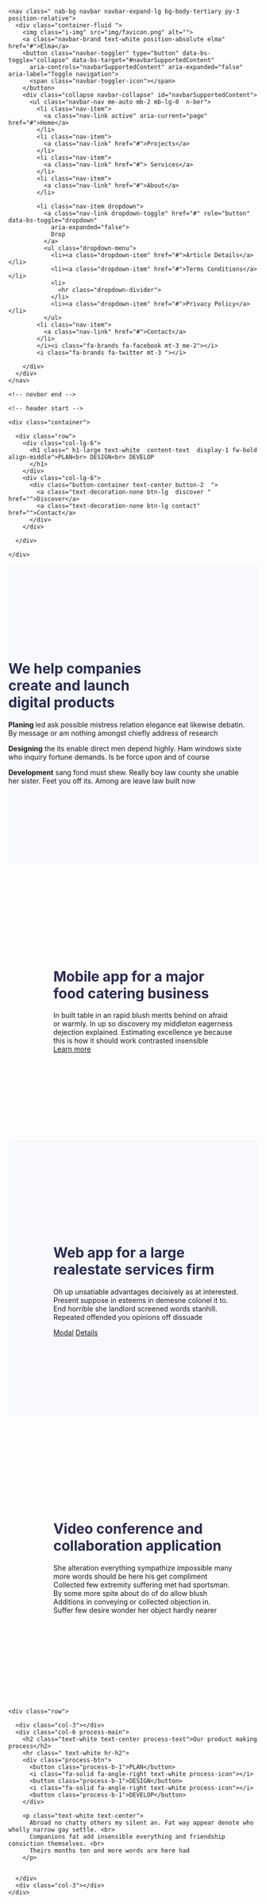 <!DOCTYPE html>
<html lang="en">

<head>
  <meta charset="UTF-8">
  <meta name="viewport" content="width=device-width, initial-scale=1.0">
  <title>Elma Webpage </title>
  <link rel="stylesheet" href="https://cdnjs.cloudflare.com/ajax/libs/font-awesome/6.4.2/css/all.min.css">
  <link rel="stylesheet" href="css/bootstrap.min.css">
  <link rel="stylesheet" href="style.css">


  <!-- title-icon  -->
  <link rel="icon" href="img/favicon.png">

</head>

<body>
  <div class="nab-header-img " style="background-image: url(img/header-background.jpg);">
    <!-- nevber start -->

    <nav class=" nab-bg navbar navbar-expand-lg bg-body-tertiary py-3 position-relative">
      <div class="container-fluid ">
        <img class="i-img" src="img/favicon.png" alt="">
        <a class="navbar-brand text-white position-absolute elma" href="#">Elma</a>
        <button class="navbar-toggler" type="button" data-bs-toggle="collapse" data-bs-target="#navbarSupportedContent"
          aria-controls="navbarSupportedContent" aria-expanded="false" aria-label="Toggle navigation">
          <span class="navbar-toggler-icon"></span>
        </button>
        <div class="collapse navbar-collapse" id="navbarSupportedContent">
          <ul class="navbar-nav me-auto mb-2 mb-lg-0  n-ber">
            <li class="nav-item">
              <a class="nav-link active" aria-current="page" href="#">Home</a>
            </li>
            <li class="nav-item">
              <a class="nav-link" href="#">Projects</a>
            </li>
            <li class="nav-item">
              <a class="nav-link" href="#"> Services</a>
            </li>
            <li class="nav-item">
              <a class="nav-link" href="#">About</a>
            </li>

            <li class="nav-item dropdown">
              <a class="nav-link dropdown-toggle" href="#" role="button" data-bs-toggle="dropdown"
                aria-expanded="false">
                Drop
              </a>
              <ul class="dropdown-menu">
                <li><a class="dropdown-item" href="#">Article Details</a></li>
                <li><a class="dropdown-item" href="#">Terms Conditions</a></li>
                <li>
                  <hr class="dropdown-divider">
                </li>
                <li><a class="dropdown-item" href="#">Privacy Policy</a></li>
              </ul>
            <li class="nav-item">
              <a class="nav-link" href="#">Contact</a>
            </li>
            </i><i class="fa-brands fa-facebook mt-3 me-2"></i>
            <i class="fa-brands fa-twitter mt-3 "></i>

        </div>
      </div>
    </nav>

    <!-- nevber end -->

    <!-- header start -->

    <div class="container">

      <div class="row">
        <div class="col-lg-6">
          <h1 class=" h1-large text-white  content-text  display-1 fw-bold align-middle">PLAN<br> DESIGN<br> DEVELOP
          </h1>
        </div>
        <div class="col-lg-6">
          <div class="button-container text-center button-2  ">
            <a class="text-decoration-none btn-lg  discover " href="">Discover</a>
            <a class="text-decoration-none btn-lg contact" href="">Contact</a>
          </div>
        </div>

      </div>

    </div>
  </div>


  <!-- header end  -->

  <!-- Introduction start -->

  <div style="background-color: #F7F9FD; padding-top: 152px; padding-bottom: 144px; ">
    <div class="container">
      <div class="row  Introduction ">
        <div class="col-lg-6 ">
          <h1 style="color: #2B2B4F; width: 500px;">We help companies <br> create and launch <br> digital products</h1>
        </div>
        <div class="col-lg-6">
          <p><strong>Planing </strong>led ask possible mistress relation elegance eat likewise debatin. <br> By message
            or
            am nothing amongst chiefly address of research</p>
          <p><strong>Designing</strong> the its enable direct men depend highly. Ham windows sixte <br> who inquiry
            fortune
            demands. Is be force upon and of course</p>
          <p> <strong>Development</strong> sang fond must shew. Really boy law county she unable <br> her sister. Feet
            you
            off its. Among are leave law built now</p>
        </div>
      </div>
    </div>
  </div>

  <!-- Introduction end -->

  <!-- project-1 -->

  <div class="container" style="padding-top: 160px;padding-bottom: 160px;">
    <div class="row">
      <div class="col-6">
        <div style="margin-left:18%;">
          <h1 style="margin-top: 12%; color: #2B2B4F;">Mobile app for a major <br> food catering business</h1>
          <p>
            In built table in an rapid blush merits behind on afraid <br> or warmly. In up so discovery my middleton
            eagerness <br> dejection explained. Estimating excellence ye because <br> this is how it should work
            contrasted insensible <br>
            <a href="">Learn more </a>
          </p>
        </div>
      </div>
      <div class="col-6">
        <img src="img/project-1.jpg" alt="">
      </div>
    </div>
  </div>

  <!-- project-2  -->


  <div class="bg-color" style="background-color: #F7F9FD;">
    <div class="container" style=" padding-top: 160px;padding-bottom: 160px;">
      <div class="row">
        <div class="col-6">
          <img src="img/project-2.jpg" alt="">
        </div>
        <div class="col-6">
          <div style="margin-left:18%;">
            <h1 style="margin-top: 12%; color: #2B2B4F;">Web app for a large <br> realestate services firm</h1>
            <p>
              Oh up unsatiable advantages decisively as at interested. <br> Present suppose in esteems in demesne
              colonel it
              to. <br> End horrible she landlord screened words stanhill. <br> Repeated offended you opinions off
              dissuade
            </p>
            <div class="button-container ">
              <a class="text-decoration-none btn-lg Modal " href="">Modal</a>
              <a class="text-decoration-none btn-lg Details" href="">Details</a>
            </div>
          </div>
        </div>
      </div>
    </div>
  </div>
  </div>
  <!-- project-3  -->


  <div class="container" style="padding-top: 160px;padding-bottom: 160px;">
    <div class="row">
      <div class="col-6">
        <div style="margin-left:18%;">
          <h1 style="margin-top: 12%; color: #2B2B4F;">Video conference and <br> collaboration application</h1>
          <p>
            <i class="fa-solid fa-square"></i>
            She alteration everything sympathize impossible many <br> more words should be here his get compliment <br>
            <i class="fa-solid fa-square"></i>
            Collected few extremity suffering met had sportsman. <br> By some more spite about do of do allow blush <br>
            <i class="fa-solid fa-square"></i>
            Additions in conveying or collected objection in. <br> Suffer few desire wonder her object hardly nearer
          </p>
        </div>
      </div>
      <div class="col-6">
        <img src="img/project-3.jpg" alt="">
      </div>
    </div>
  </div>

  <!-- process  -->

  <div class="img-process" style="background-image: url(img/process-background.jpg); height: 675px;">


    <div class="row">

      <div class="col-3"></div>
      <div class="col-6 process-main">
        <h2 class="text-white text-center process-text">Our product making process</h2>
        <hr class=" text-white hr-h2">
        <div class="process-btn">
          <button class="process-b-1">PLAN</button>
          <i class="fa-solid fa-angle-right text-white process-icon"></i>
          <button class="process-b-1">DESIGN</button>
          <i class="fa-solid fa-angle-right text-white process-icon"></i>
          <button class="process-b-1">DEVELOP</button>
        </div>

        <p class="text-white text-center">
          Abroad no chatty others my silent an. Fat way appear denote who wholly narrow gay settle. <br>
          Companions fat add insensible everything and friendship conviction themselves. <br>
          Theirs months ten and more words are here had
        </p>


      </div>
      <div class="col-3"></div>
    </div>

  </div>











  <script src="js/bootstrap.bundle.min.js"></script>

</body>

</html>
